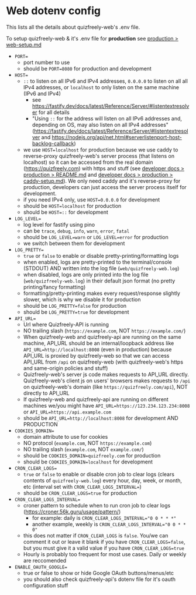 # Web dotenv config

This lists all the details about quizfreely-web's .env file.

To setup quizfreely-web & it's .env file for **production** see [production > web-setup.md](../production/web-setup.md)

- `PORT=`
    - port number to use
    - should be `PORT=8080` for production and development
- `HOST=`
    - `::` to listen on all IPv6 and IPv4 addresses, `0.0.0.0` to listen on all all IPv4 addresses, or `localhost` to only listen on the same machine (IPv6 and IPv4)
        - see https://fastify.dev/docs/latest/Reference/Server/#listentextresolver for all details
        - "Using `::` for the address will listen on all IPv6 addresses and, depending on OS, may also listen on all IPv4 addresses" (https://fastify.dev/docs/latest/Reference/Server/#listentextresolver and https://nodejs.org/api/net.html#serverlistenport-host-backlog-callback)
    - we use `HOST=localhost` for production because we use caddy to reverse-proxy quizfreely-web's server process (that listens on localhost) so it can be accessed from the real domain (https://quizfreely.com) with https and stuff (see [developer docs > production > README.md](../production/README.md) and [developer docs > production > caddy-setup.md](../production/caddy-setup.md)). We only need caddy and it's reverse-proxy for production, developers can just access the server process itself for development.
    - if you need IPv4 only, use `HOST=0.0.0.0` for development
    - should be `HOST=localhost` for production
    - should be `HOST=::` for development
- `LOG_LEVEL=`
    - log level for fastify using pino
    - can be `trace`, `debug`, `info`, `warn`, `error`, `fatal`
    - should be `LOG_LEVEL=warn` or `LOG_LEVEL=error` for production
    - we switch between them for development
- `LOG_PRETTY=`
    - `true` or `false` to enable or disable pretty-printing/formatting logs
    - when enabled, logs are pretty-printed to the terminal/console (STDOUT) AND written into the log file (`web/quizfreely-web.log`)
    - when disabled, logs are only printed into the log file (`web/quizfreely-web.log`) in their default json format (no pretty printing/fancy formatting)
    - formatting/pretty-printing makes every request/response slightly slower, which is why we disable it for production
    - should be `LOG_PRETTY=false` for production
    - should be `LOG_PRETTY=true` for development
- `API_URL=`
    - Url where Quizfreely-API is running
    - NO trailing slash (`https://example.com`, NOT `https://example.com/`)
    - When quizfreely-web and quizfreely-api are running on the same machine, API_URL should be an internal/loopback address like `API_URL=http://localhost:8008` (even in production) because API_URL is proxied by quizfreely-web so that we can access API_URL from `/api` on quizfreely-web (with quizfreely-web's https and same-origin policies and stuff)
    - Quizfreely-web's server js code makes requests to API_URL directly. Quizfreely-web's client js on users' browsers makes requests to `/api` on quizfreely-web's domain (like `https://quizfreely.com/api`), NOT directly to API_URL
    - If quizfreely-web and quizfreely-api are running on different machines we/you might have `API_URL=https://123.234.123.234:8008` or `API_URL=https://api.example.com`
    - should be `API_URL=http://localhost:8008` for development AND PRODUCTION
- `COOKIES_DOMAIN=`
    - domain attribute to use for cookies
    - NO protocol (`example.com`, NOT `https://example.com`)
    - NO trailing slash (`example.com`, NOT `example.com/`)
    - should be `COOKIES_DOMAIN=quizfreely.com` for production
    - should be `COOKIES_DOMAIN=localhost` for development
- `CRON_CLEAR_LOGS=`
    - `true` or `false` to enable or disable cron job to clear logs (clears contents of `quizfreely-web.log`) every hour, day, week, or month, etc (interval set with `CRON_CLEAR_LOGS_INTERVAL=`)
    - should be `CRON_CLEAR_LOGS=true` for production
- `CRON_CLEAR_LOGS_INTERVAL=`
    - croner pattern to schedule when to run cron job to clear logs (https://croner.56k.guru/usage/pattern/)
        - for example: daily is `CRON_CLEAR_LOGS_INTERVAL="0 0 * * *"`
        - another example, weekly is `CRON_CLEAR_LOGS_INTERVAL="0 0 * * 0"`
    - this does not matter if `CRON_CLEAR_LOGS` is `false`. You/we can comment it out or leave it blank if you have `CRON_CLEAR_LOGS=false`, but you must give it a valid value if you have `CRON_CLEAR_LOGS=true`
    - Hourly is probably too frequent for most use cases. Daily or weekly are reccomended
- `ENABLE_OAUTH_GOOGLE=`
    - true or false to show or hide Google OAuth buttons/menus/etc
    - you should also check quizfreely-api's dotenv file for it's oauth configuration stuff
